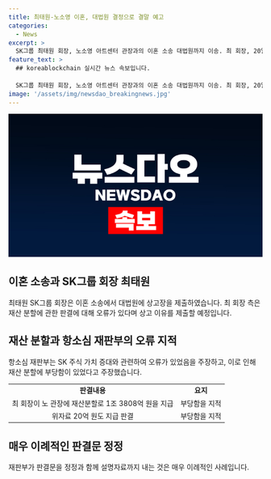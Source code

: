 ```yaml
---
title: 최태원-노소영 이혼, 대법원 결정으로 결말 예고
categories:
  - News
excerpt: >
  SK그룹 최태원 회장, 노소영 아트센터 관장과의 이혼 소송 대법원까지 이송. 최 회장, 20일 서울고법에 상고장 제출 후 상세한 이유 상고 예정. 최 회장, 재산 분할 판결에 오류 주장하며 상고 결심. SK 주식 가치 평가 오류 지적하며 항소심 재판부에 반박. 재판부, 이례적으로 판결문 정정과 설명자료 배포. 클릭해서 전문 읽기.
feature_text: >
  ## koreablockchain 실시간 뉴스 속보입니다.

  SK그룹 최태원 회장, 노소영 아트센터 관장과의 이혼 소송 대법원까지 이송. 최 회장, 20일 서울고법에 상고장 제출 후 상세한 이유 상고 예정. 최 회장, 재산 분할 판결에 오류 주장하며 상고 결심. SK 주식 가치 평가 오류 지적하며 항소심 재판부에 반박. 재판부, 이례적으로 판결문 정정과 설명자료 배포. 클릭해서 전문 읽기.
image: '/assets/img/newsdao_breakingnews.jpg'
---
```


<p><img src="/assets/img/newsdao_breakingnews.jpg" alt="koreablockchain 속보" /></p>

<h2 data-ke-size="size26">이혼 소송과 SK그룹 회장 최태원</h2>

<p data-ke-size="size16">최태원 SK그룹 회장은 이혼 소송에서 대법원에 상고장을 제출하였습니다. 최 회장 측은 재산 분할에 관한 판결에 대해 오류가 있다며 상고 이유를 제출할 예정입니다.</p>

<h2 data-ke-size="size26">재산 분할과 항소심 재판부의 오류 지적</h2>

<p data-ke-size="size16">항소심 재판부는 SK 주식 가치 증대와 관련하여 오류가 있었음을 주장하고, 이로 인해 재산 분할에 부당함이 있었다고 주장했습니다. </p>

<table>
  <tr>
    <td style="text-align: center; height: 17px;"><b>판결내용</b></td>
    <td style="text-align: center; height: 17px;"><b>요지</b></td>
  </tr>
  <tr>
    <td style="text-align: center; height: 17px;">최 회장이 노 관장에 재산분할로 1조 3808억 원을 지급</td>
    <td style="text-align: center; height: 17px;">부당함을 지적</td>
  </tr>
  <tr>
    <td style="text-align: center; height: 17px;">위자료 20억 원도 지급 판결</td>
    <td style="text-align: center; height: 17px;">부당함을 지적</td>
  </tr>
</table>

<h2 data-ke-size="size26">매우 이례적인 판결문 정정</h2>

<p data-ke-size="size16">재판부가 판결문을 정정과 함께 설명자료까지 내는 것은 매우 이례적인 사례입니다.</p>

